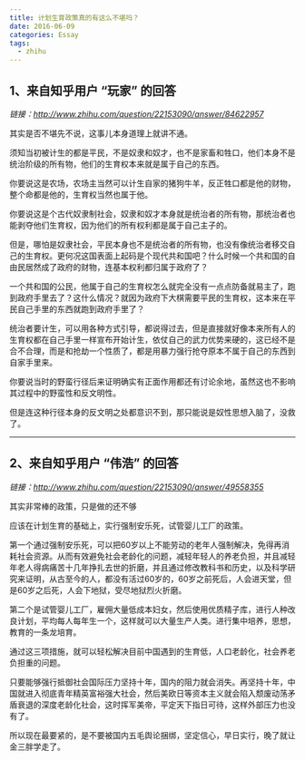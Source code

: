 ```yaml
---
title: 计划生育政策真的有这么不堪吗？
date: 2016-06-09
categories: Essay
tags:
  - zhihu
---
```


## 1、来自知乎用户 “玩家” 的回答
*链接：http://www.zhihu.com/question/22153090/answer/84622957*

其实是否不堪先不说，这事儿本身道理上就讲不通。

须知当初被计生的都是平民，不是奴隶和奴才，也不是家畜和牲口，他们本身不是统治阶级的所有物，他们的生育权本来就是属于自己的东西。

你要说这是农场，农场主当然可以计生自家的猪狗牛羊，反正牲口都是他的财物，整个命都是他的，生育权当然也属于他。

你要说这是个古代奴隶制社会，奴隶和奴才本身就是统治者的所有物，那统治者也能剥夺他们生育权，因为他们的所有权利都是属于自己主子的。

但是，哪怕是奴隶社会，平民本身也不是统治者的所有物，也没有像统治者移交自己的生育权。更何况这国表面上起码是个现代共和国吧？什么时候一个共和国的自由民居然成了政府的财物，连基本权利都归属于政府了？

一个共和国的公民，他属于自己的生育权怎么就完全没有一点点防备就易主了，跑到政府手里去了？这什么情况？就因为政府下大棋需要平民的生育权，这本来在平民自己手里的东西就跑到政府手里了？

统治者要计生，可以用各种方式引导，都说得过去，但是直接就好像本来所有人的生育权都在自己手里一样宣布开始计生，依仗自己的武力优势来硬的，这已经不是合不合理，而是和抢劫一个性质了，都是用暴力强行抢夺原本不属于自己的东西到自家手里来。

你要说当时的野蛮行径后来证明确实有正面作用都还有讨论余地，虽然这也不影响其过程中的野蛮性和反文明性。

但是连这种行径本身的反文明之处都意识不到，那只能说是奴性思想入脑了，没救了。

-------------

## 2、来自知乎用户 “伟浩” 的回答
*链接：http://www.zhihu.com/question/22153090/answer/49558355*

其实非常棒的政策，只是做的还不够

应该在计划生育的基础上，实行强制安乐死，试管婴儿工厂的政策。

第一个通过强制安乐死，可以把60岁以上不能劳动的老年人强制解决，免得再消耗社会资源。从而有效避免社会老龄化的问题，减轻年轻人的养老负担，并且减轻年老人得病痛苦十几年挣扎去世的折磨，并且通过修改教科书和历史，以及科学研究来证明，从古至今的人，都没有活过60岁的，60岁之前死后，人会进天堂，但是60岁之后死，人会下地狱，受尽地狱烈火折磨。

第二个是试管婴儿工厂，雇佣大量低成本妇女，然后使用优质精子库，进行人种改良计划，平均每人每年生一个，这样就可以大量生产人类。进行集中培养，思想，教育的一条龙培育。

通过这三项措施，就可以轻松解决目前中国遇到的生育低，人口老龄化，社会养老负担重的问题。

只要能够强行抵御社会国际压力坚持十年，国内的阻力就会消失。再坚持十年，中国就进入彻底青年精英富裕强大社会，然后美欧日等资本主义就会陷入颓废动荡矛盾衰退的深度老龄化社会，这时挥军美帝，平定天下指日可待，这样外部压力也没有了。

所以现在最要紧的，是不要被国内五毛舆论捆绑，坚定信心，早日实行，晚了就让金三胖学走了。

